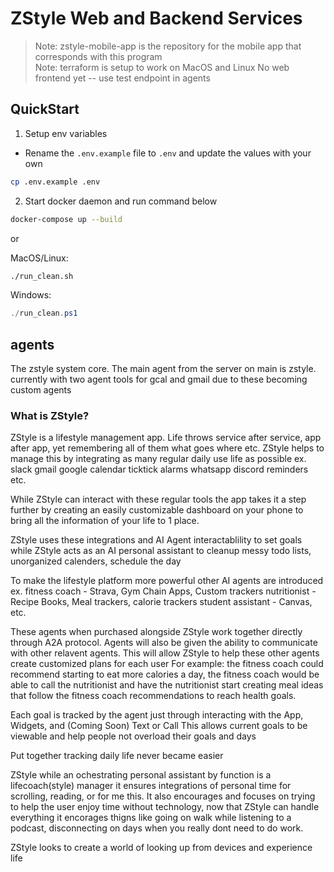 # ZStyle Web and Backend Services 
> Note: zstyle-mobile-app is the repository for the mobile app that corresponds with this program  
> Note: terraform is setup to work on MacOS and Linux
> No web frontend yet -- use test endpoint in agents

## QuickStart

1. Setup env variables

  - Rename the `.env.example` file to `.env` and update the values with your own  

  ```bash
  cp .env.example .env
  ```

2. Start docker daemon and run command below

  ```bash
  docker-compose up --build
  ```

  or

  MacOS/Linux:
  ```bash
  ./run_clean.sh
  ```

  Windows:
  ```powershell
  ./run_clean.ps1
  ```

## agents
The zstyle system core. The main agent from the server on main is zstyle. currently with two agent tools for gcal and gmail due to these becoming 
custom agents

### What is ZStyle?

ZStyle is a lifestyle management app. Life throws service after service, app after app, yet remembering all of them what goes where etc. ZStyle helps to manage this by integrating as many regular daily use life as possible 
ex. 
    slack 
    gmail
    google calendar 
    ticktick 
    alarms
    whatsapp
    discord
    reminders 
    etc.

While ZStyle can interact with these regular tools the app takes it a step further by creating an easily customizable dashboard on your phone to bring all the information of your life to 1 place. 

ZStyle uses these integrations and AI Agent interactablility to set goals while ZStyle acts as an AI personal assistant to cleanup messy todo lists, unorganized calenders, schedule the day

To make the lifestyle platform more powerful other AI agents are introduced
ex. 
    fitness coach - Strava, Gym Chain Apps, Custom trackers
    nutritionist - Recipe Books, Meal trackers, calorie trackers
    student assistant - Canvas, etc.

These agents when purchased alongside ZStyle work together directly through A2A protocol.
Agents will also be given the ability to communicate with other relavent agents.
This will allow ZStyle to help these other agents create customized plans for each user
For example: the fitness coach could recommend starting to eat more calories a day, the fitness coach would be able to call the nutritionist and have the nutritionist start creating meal ideas that follow the fitness coach recommendations to reach health goals.

Each goal is tracked by the agent just through interacting with the App, Widgets, and (Coming Soon) Text or Call
This allows current goals to be viewable and help people not overload their goals and days 

Put together tracking daily life never became easier 

ZStyle while an ochestrating personal assistant by function is a lifecoach(style) manager it ensures integrations of personal time for scrolling, reading, or for me this. It also encourages and focuses on trying to help the user enjoy time without technology, now that ZStyle can handle everything it encorages thigns like going on walk while listening to a podcast, disconnecting on days when you really dont need to do work.

ZStyle looks to create a world of looking up from devices and experience life